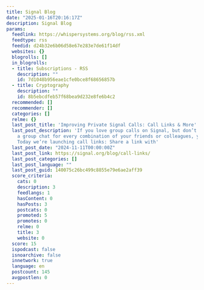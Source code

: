 ```yaml
---
title: Signal Blog
date: "2025-01-16T20:16:17Z"
description: Signal Blog
params:
  feedlink: https://whispersystems.org/blog/rss.xml
  feedtype: rss
  feedid: d24b32e6b06d58e67e283e7de61f14df
  websites: {}
  blogrolls: []
  in_blogrolls:
  - title: Subscriptions - RSS
    description: ""
    id: 7d1048b956eae1cfe0bce8f68656857b
  - title: Cryptography
    description: ""
    id: 8b5ebcdfeb57f68bea9d232e8fe6b4c2
  recommended: []
  recommender: []
  categories: []
  relme: {}
  last_post_title: 'Improving Private Signal Calls: Call Links & More'
  last_post_description: 'If you love group calls on Signal, but don’t want to create
    a group chat for every combination of your friends or colleagues, you’re in luck.
    Today we’re launching call links: Share a link with'
  last_post_date: "2024-11-11T00:00:00Z"
  last_post_link: https://signal.org/blog/call-links/
  last_post_categories: []
  last_post_language: ""
  last_post_guid: 140075c26bc499c8855e79e6ae2aff39
  score_criteria:
    cats: 0
    description: 3
    feedlangs: 1
    hasContent: 0
    hasPosts: 3
    postcats: 0
    promoted: 5
    promotes: 0
    relme: 0
    title: 3
    website: 0
  score: 15
  ispodcast: false
  isnoarchive: false
  innetwork: true
  language: en
  postcount: 145
  avgpostlen: 0
---
```

